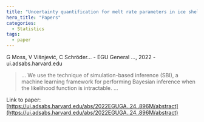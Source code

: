```yaml
---
title: "Uncertainty quantification for melt rate parameters in ice shelves using simulation-based inference"
hero_title: "Papers"
categories:
  - Statistics
tags:
  - paper
---
```

G Moss, V Višnjević, C Schröder… - EGU General …, 2022 - ui.adsabs.harvard.edu



>… We use the technique of simulation-based inference (SBI), a machine learning framework for performing Bayesian inference when the likelihood function is intractable. …

Link to paper: [https://ui.adsabs.harvard.edu/abs/2022EGUGA..24..896M/abstract](https://ui.adsabs.harvard.edu/abs/2022EGUGA..24..896M/abstract)
